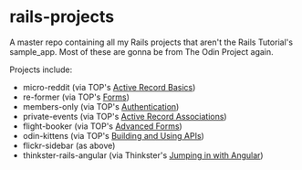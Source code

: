 # rails-projects
A master repo containing all my Rails projects that aren't the Rails Tutorial's sample_app.
Most of these are gonna be from The Odin Project again.

Projects include:
- micro-reddit (via TOP's [Active Record Basics](http://www.theodinproject.com/ruby-on-rails/building-with-active-record))
- re-former (via TOP's [Forms](http://www.theodinproject.com/ruby-on-rails/forms))
- members-only (via TOP's [Authentication](http://www.theodinproject.com/ruby-on-rails/authentication))
- private-events (via TOP's [Active Record Associations](http://www.theodinproject.com/ruby-on-rails/associations))
- flight-booker (via TOP's [Advanced Forms](http://www.theodinproject.com/ruby-on-rails/building-advanced-forms))
- odin-kittens (via TOP's [Building and Using APIs](http://www.theodinproject.com/ruby-on-rails/apis))
- flickr-sidebar (as above)
- thinkster-rails-angular (via Thinkster's [Jumping in with Angular](https://thinkster.io/angular-rails))